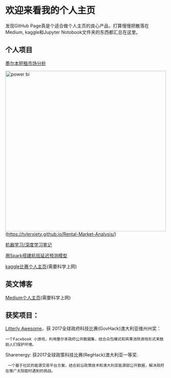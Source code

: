 # 欢迎来看我的个人主页

发现GitHub Page真是个适合做个人主页的良心产品，打算慢慢把散落在Medium, kaggle和Jupyter Notobook文件夹的东西都汇总在这里。


## 个人项目
[墨尔本短租市场分析](https://tylerxiety.github.io/Rental-Market-Analysis/)

<img src='https://github.com/tylerxiety/page/blob/master/ausdash.png' width='500' alt='power bi'/> (https://tylerxiety.github.io/Rental-Market-Analysis/)

[机器学习/深度学习笔记](https://github.com/tylerxiety/the-Hitchhiker-s-Guide-to-Data-Science)

[用Spark搭建航班延迟预测模型](https://github.com/tylerxiety/Flight-delay-prediction-with-Spark)

[kaggle比赛个人主页](https://www.kaggle.com/tylerx)(需要科学上网)


## 英文博客
[Medium个人主页](https://medium.com/@tylerxty)(需要科学上网)  




## 获奖项目：
[Litterly Awesome](https://github.com/tylerxty/Litterly-Awesome)，获 2017全球政府科技比赛(GovHack)澳大利亚维州州奖：
    
    一个Facebook 小游戏，利用墨尔本政府公开数据集，结合众包模式和宾果消除游戏形式来鼓励人们保护环境。
    
 Sharenergy: 获2017全球政策科技比赛(RegHack)澳大利亚一等奖:
     
     一个基于社区的能源交易平台方案，结合前沿政策技术和澳大利亚能源部公开数据，解决政府在推广太阳能时遇到的挑战。



